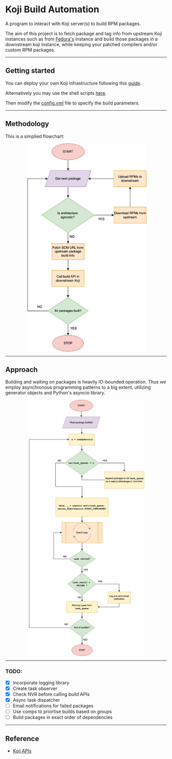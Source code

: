 # Koji Build Automation

A program to interact with Koji server(s) to build RPM packages.

The aim of this project is to fetch package and tag info from upstream Koji instances such as from [Fedora's](https://koji.fedoraproject.org/koji/) instance and build those packages in a downstream koji instance, while keeping your patched compilers and/or custom RPM packages.

---

## Getting started

You can deploy your own Koji infrastructure following this [guide](https://docs.pagure.org/koji/server_howto/).

Alternatively you may use the shell scripts [here](https://github.com/arif-desu/koji-setup).

Then modify the [config.yml](./config.yml) file to specify the build parameters.

---

## Methodology

This is a simplied flowchart:

<p align="center">
<img src=assets/kojiauto_flow.png  style="height:650px" align="middle" >
</p>

---

## Approach

Building and waiting on packages is heavily IO-bounded operation. Thus we employ asynchronous programming patterns to a big extent, utilizing generator objects and Python's asyncio library.

<p align="center">
<img src=assets/koji_pythonrebuild.png style="height:800px" align="middle">
</p>

---

### TODO:
- [x] Incorporate logging library
- [x] Create task observer
- [x] Check NVR before calling build APIs
- [x] Async task dispatcher
- [ ] Email notifications for failed packages
- [ ] Use comps to priortise builds based on groups
- [ ] Build packages in exact order of dependencies

---

## Reference

- [Koji APIs](https://koji.fedoraproject.org/koji/api)